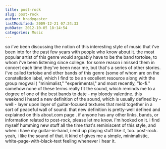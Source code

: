 ```yaml
---
title: post-rock
slug: post-rock
author: bradygaster
lastModified: 2009-12-21 07:24:33
pubDate: 2012-10-05 18:14:54
categories: Music
---
```


so i&apos;ve been discussing the notion of this interesting style of music that i&apos;ve been into for the past few years with people who know about it. the most popular artist of this genre would arguably have to be the band
<a>tortoise</a>, to whom i&apos;ve been listening since college. for some reason i missed them in concert each time they&apos;ve been near me, but that&apos;s a series of other stories. i&apos;ve called tortoise and other bands of this genre (some of whom are on the
<a>constellation</a>  label, which I find to be an excellent resource along with the group
<a>mogwai</a> ) &quot;minimalist,&quot; &quot;experimental,&quot; and most recently, &quot;lo-fi.&quot; somehow none of these terms really fit the sound, which reminds me to a degree of one of the best bands to date - my bloody valentine. this weekend i heard a new definition of the sound,
which is usually defined by - well - layer upon layer of guitar-focused textures that meld together in a sort of peaceful wall of sound. that new definition is pretty-well defined and explained on this
<a>about.com page</a> . if anyone has any other links, bands, or information related to post-rock, please let me know. i&apos;m hooked on it. i find myself humming new stuff all the time that&apos;s reminiscent of this style, and when i have my guitar-in-hand, i end
up playing stuff like it, too. post-rock. yeah, i like the sound of that. it kind of gives me a simple, minimalistic, white-page-with-black-text feeling whenever i hear it.
